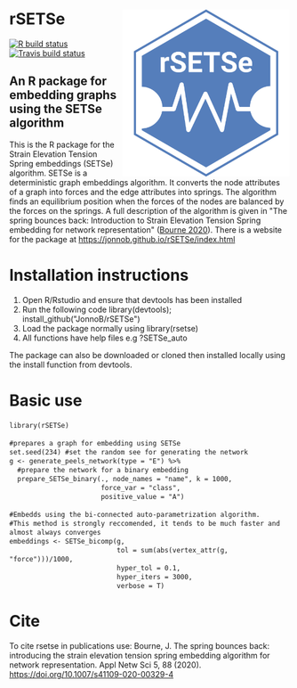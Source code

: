 # rSETSe <img src='man/figures/SETSe_logo.png' align="right" height="300" />


<!-- badges: start -->
[![R build status](https://github.com/JonnoB/rSETSe/workflows/R-CMD-check/badge.svg)](https://github.com/JonnoB/rSETSe/actions)
[![Travis build status](https://travis-ci.com/JonnoB/rSETSe.svg?branch=master)](https://travis-ci.com/JonnoB/rSETSe)
<!-- badges: end -->


## An R package for embedding graphs using the SETSe algorithm

This is the R package for the Strain Elevation Tension Spring embeddings (SETSe) algorithm. SETSe is a deterministic graph embeddings algorithm. It converts the node attributes of a graph into forces and the edge attributes into springs. The algorithm finds an equilibrium position when the forces of the nodes are balanced by the forces on the springs. A full description of the algorithm is given in "The spring bounces back: Introduction to Strain Elevation Tension Spring embedding for network representation" ([Bourne 2020](https://doi.org/10.1007/s41109-020-00329-4)). There is a website for the package at https://jonnob.github.io/rSETSe/index.html

# Installation instructions

 1. Open R/Rstudio and ensure that devtools has been installed
 1. Run the following code library(devtools); install_github("JonnoB/rSETSe")
 1. Load the package normally using library(rsetse)
 1. All functions have help files e.g ?SETSe_auto

The package can also be downloaded or cloned then installed locally using the install function from devtools.

# Basic use

```
library(rSETSe)

#prepares a graph for embedding using SETSe
set.seed(234) #set the random see for generating the network
g <- generate_peels_network(type = "E") %>%
  #prepare the network for a binary embedding
  prepare_SETSe_binary(., node_names = "name", k = 1000, 
                       force_var = "class", 
                       positive_value = "A") 
                       
#Embedds using the bi-connected auto-parametrization algorithm.
#This method is strongly reccomended, it tends to be much faster and almost always converges
embeddings <- SETSe_bicomp(g,
                           tol = sum(abs(vertex_attr(g, "force")))/1000,
                           hyper_tol = 0.1,
                           hyper_iters = 3000,
                           verbose = T)

```

# Cite

To cite rsetse in publications use: Bourne, J. The spring bounces back: introducing the strain elevation tension spring embedding algorithm for network representation. Appl Netw Sci 5, 88 (2020). https://doi.org/10.1007/s41109-020-00329-4
